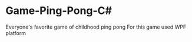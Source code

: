 # Game-Ping-Pong-C#
Everyone's favorite game of childhood ping pong
For this game used WPF platform
